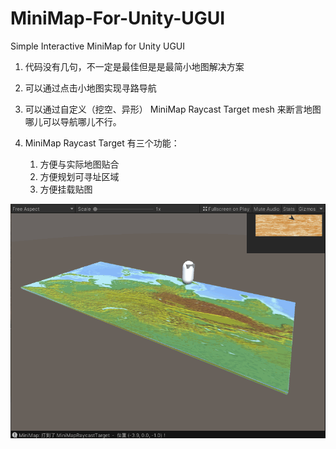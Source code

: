 # MiniMap-For-Unity-UGUI
 Simple Interactive MiniMap for Unity UGUI

1. 代码没有几句，不一定是最佳但是是最简小地图解决方案

2. 可以通过点击小地图实现寻路导航

3. 可以通过自定义（挖空、异形） MiniMap Raycast Target mesh 来断言地图哪儿可以导航哪儿不行。

4. MiniMap Raycast Target 有三个功能：
	 1. 方便与实际地图贴合
	 2. 方便规划可寻址区域
	 3. 方便挂载贴图

![](.\DOC\minimap.gif)
